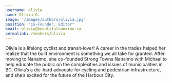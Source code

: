 ```yaml
---
username: olivia
name: Olivia G.
image: '/images/authors/olivia.jpg'
position: "Co-Founder, Editor"
email: olivia@beautifulnanaimo.ca
permalink: /members/olivia
---
```


Olivia is a lifelong cyclist and transit-lover! 
A career in the trades helped her realize that the built environment is something we all take for granted. After moving to Nanaimo, she co-founded Strong Towns Nanaimo with Michael to help educate the public on the complexities and issues of municipalities in BC. Olivia’s a die-hard advocate for cycling and pedestrian infrastructure, and she’s excited for the future of the Harbour City. 
